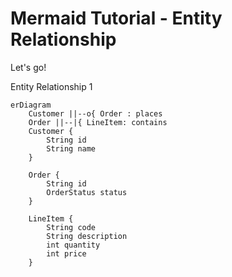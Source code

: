# Mermaid Tutorial - Entity Relationship

Let's go!

Entity Relationship 1
```mermaid
erDiagram
    Customer ||--o{ Order : places
    Order ||--|{ LineItem: contains
    Customer {
        String id
        String name
    }

    Order {
        String id
        OrderStatus status
    }

    LineItem {
        String code
        String description
        int quantity
        int price
    }
```